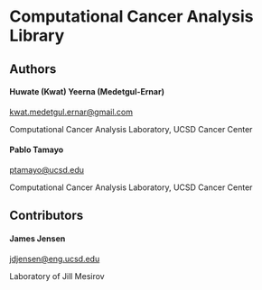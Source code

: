 Computational Cancer Analysis Library
=

Authors
-
#### Huwate (Kwat) Yeerna (Medetgul-Ernar)
kwat.medetgul.ernar@gmail.com

Computational Cancer Analysis Laboratory, UCSD Cancer Center

#### Pablo Tamayo
ptamayo@ucsd.edu

Computational Cancer Analysis Laboratory, UCSD Cancer Center

Contributors
-
#### James Jensen
jdjensen@eng.ucsd.edu

Laboratory of Jill Mesirov
